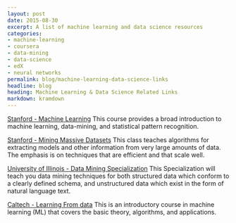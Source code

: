 ```yaml
---
layout: post
date: 2015-08-30
excerpt: A list of machine learning and data science resources
categories:
- machine-learning
- coursera
- data-mining
- data-science
- edX
- neural networks
permalink: blog/machine-learning-data-science-links
headline: blog
heading: Machine Learning & Data Science Related Links
markdown: kramdown
---
```


[Stanford - Machine Learning](https://www.coursera.org/learn/machine-learning/)
This course provides a broad introduction to machine learning, data-mining, and statistical pattern recognition.

[Stanford - Mining Massive Datasets](https://www.coursera.org/course/mmds)
This class teaches algorithms for extracting models and other information from very large amounts of data. The emphasis is on techniques that are efficient and that scale well.

[University of Illinois - Data Mining Specialization](https://www.coursera.org/specialization/datamining/)
This Specialization will teach you data mining techniques for both structured data which conform to a clearly defined schema, and unstructured data which exist in the form of natural language text.

[Caltech - Learning From data](https://work.caltech.edu/telecourse.html)
This is an introductory course in machine learning (ML) that covers the basic theory, algorithms, and applications.
